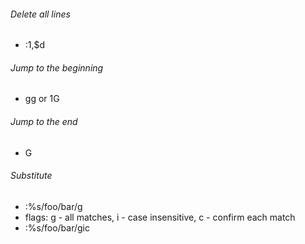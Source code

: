 ###### Delete all lines
* :1,$d

###### Jump to the beginning 
* gg or 1G

###### Jump to the end
* G

###### Substitute
* :%s/foo/bar/g
* flags: g - all matches, i - case insensitive, c - confirm each match
* :%s/foo/bar/gic
